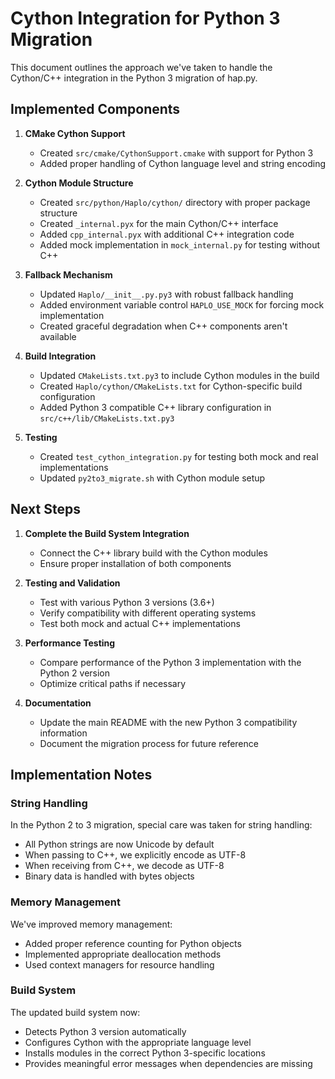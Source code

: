 # Cython Integration for Python 3 Migration

This document outlines the approach we've taken to handle the Cython/C++ integration in the Python 3 migration of hap.py.

## Implemented Components

1. **CMake Cython Support**
   - Created `src/cmake/CythonSupport.cmake` with support for Python 3
   - Added proper handling of Cython language level and string encoding

2. **Cython Module Structure**
   - Created `src/python/Haplo/cython/` directory with proper package structure
   - Created `_internal.pyx` for the main Cython/C++ interface
   - Added `cpp_internal.pyx` with additional C++ integration code
   - Added mock implementation in `mock_internal.py` for testing without C++

3. **Fallback Mechanism**
   - Updated `Haplo/__init__.py.py3` with robust fallback handling
   - Added environment variable control `HAPLO_USE_MOCK` for forcing mock implementation
   - Created graceful degradation when C++ components aren't available

4. **Build Integration**
   - Updated `CMakeLists.txt.py3` to include Cython modules in the build
   - Created `Haplo/cython/CMakeLists.txt` for Cython-specific build configuration
   - Added Python 3 compatible C++ library configuration in `src/c++/lib/CMakeLists.txt.py3`

5. **Testing**
   - Created `test_cython_integration.py` for testing both mock and real implementations
   - Updated `py2to3_migrate.sh` with Cython module setup

## Next Steps

1. **Complete the Build System Integration**
   - Connect the C++ library build with the Cython modules
   - Ensure proper installation of both components

2. **Testing and Validation**
   - Test with various Python 3 versions (3.6+)
   - Verify compatibility with different operating systems
   - Test both mock and actual C++ implementations

3. **Performance Testing**
   - Compare performance of the Python 3 implementation with the Python 2 version
   - Optimize critical paths if necessary

4. **Documentation**
   - Update the main README with the new Python 3 compatibility information
   - Document the migration process for future reference

## Implementation Notes

### String Handling
In the Python 2 to 3 migration, special care was taken for string handling:
- All Python strings are now Unicode by default
- When passing to C++, we explicitly encode as UTF-8
- When receiving from C++, we decode as UTF-8
- Binary data is handled with bytes objects

### Memory Management
We've improved memory management:
- Added proper reference counting for Python objects
- Implemented appropriate deallocation methods
- Used context managers for resource handling

### Build System
The updated build system now:
- Detects Python 3 version automatically
- Configures Cython with the appropriate language level
- Installs modules in the correct Python 3-specific locations
- Provides meaningful error messages when dependencies are missing
